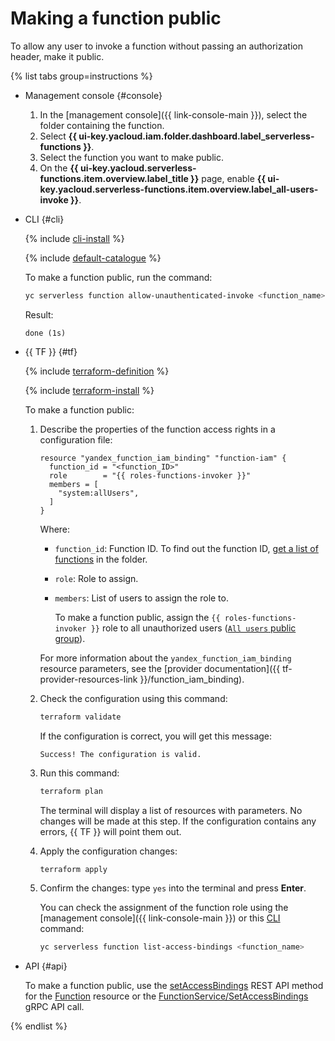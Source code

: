 # Making a function public

To allow any user to invoke a function without passing an authorization header, make it public.

{% list tabs group=instructions %}

- Management console {#console}

    1. In the [management console]({{ link-console-main }}), select the folder containing the function.
    1. Select **{{ ui-key.yacloud.iam.folder.dashboard.label_serverless-functions }}**.
    1. Select the function you want to make public.
    1. On the **{{ ui-key.yacloud.serverless-functions.item.overview.label_title }}** page, enable **{{ ui-key.yacloud.serverless-functions.item.overview.label_all-users-invoke }}**.
    
- CLI {#cli}

    {% include [cli-install](../../../_includes/cli-install.md) %}

    {% include [default-catalogue](../../../_includes/default-catalogue.md) %}

    To make a function public, run the command:
    
    ```bash
    yc serverless function allow-unauthenticated-invoke <function_name>
    ```

    Result:

    ```text
    done (1s)
    ```

- {{ TF }} {#tf}

  {% include [terraform-definition](../../../_tutorials/_tutorials_includes/terraform-definition.md) %}

  {% include [terraform-install](../../../_includes/terraform-install.md) %}

  To make a function public:

  1. Describe the properties of the function access rights in a configuration file:

     ```hcl
     resource "yandex_function_iam_binding" "function-iam" {
       function_id = "<function_ID>"
       role        = "{{ roles-functions-invoker }}"
       members = [
         "system:allUsers",
       ]
     }
     ```

     Where:

     * `function_id`: Function ID. To find out the function ID, [get a list of functions](function-list.md) in the folder.
     * `role`: Role to assign.
     * `members`: List of users to assign the role to.

        To make a function public, assign the `{{ roles-functions-invoker }}` role to all unauthorized users ([`All users` public group](../../../iam/concepts/access-control/public-group.md)).

     For more information about the `yandex_function_iam_binding` resource parameters, see the [provider documentation]({{ tf-provider-resources-link }}/function_iam_binding).

  1. Check the configuration using this command:

     ```bash
     terraform validate
     ```

     If the configuration is correct, you will get this message:

     ```text
     Success! The configuration is valid.
     ```

  1. Run this command:

     ```bash
     terraform plan
     ```

     The terminal will display a list of resources with parameters. No changes will be made at this step. If the configuration contains any errors, {{ TF }} will point them out. 

  1. Apply the configuration changes:

     ```bash
     terraform apply
     ```

  1. Confirm the changes: type `yes` into the terminal and press **Enter**.

     You can check the assignment of the function role using the [management console]({{ link-console-main }}) or this [CLI](../../../cli/quickstart.md) command:

     ```bash
     yc serverless function list-access-bindings <function_name>
     ```

- API {#api}

   To make a function public, use the [setAccessBindings](../../functions/api-ref/Function/setAccessBindings.md) REST API method for the [Function](../../functions/api-ref/Function/index.md) resource or the [FunctionService/SetAccessBindings](../../functions/api-ref/grpc/Function/setAccessBindings.md) gRPC API call.

{% endlist %}
